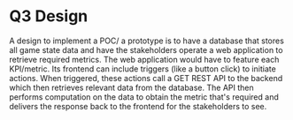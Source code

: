 # Q3 Design

A design to implement a POC/ a prototype is to have a database that stores all game state data and have the stakeholders operate a web application to retrieve required metrics.
The web application would have to feature each KPI/metric. Its frontend can include triggers (like a button click) to initiate actions. When triggered, these actions call a GET REST API to the backend which then retrieves relevant data from the database. The API then performs computation on the data to obtain the metric that's required and delivers the response back to the frontend for the stakeholders to see.